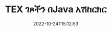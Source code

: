 ---
############################# Static ############################
layout: "auto-gen-merger"
date: 2022-10-24T15:12:53
draft: false
otherformats: pdf xps epub

############################# Head ############################
head_title: "TEX ገጾችን በJava አሽከርክር - በ90፣ 180፣ 270 አንግል አሽከርክር"
head_description: "የሰነዶች ውህደት ኤፒአይን በመጠቀም የTEX ፋይል የተወሰኑ ወይም ሁሉንም የሰነድ ገጾችን በ90፣ 180፣ 270 የማዞሪያ አንግል አሽከርክር።"

############################# Header ############################
title: "TEX ገጾችን በJava አሽከርክር"
description: "TEX ገጾችን ከጥቂት መስመሮች Java ኮድ ጋር አሽከርክር።"
bg_image: "https://cms.admin.containerize.com/templates/aspose/App_Themes/V3/images/bg/header1.png"
bg_overlay: false
button:
    enable: true
    icon: "fas fa-arrow-down"
    label: "ነጻ ሙከራ ያውርዱ"
    link: "https://downloads.groupdocs.com/merger/java"

############################# SubMenu ############################
submenu:
    enable: true

    left:
        img_alt: "GroupDocs.Merger for Java"
        image: "https://cms.admin.containerize.com/templates/groupdocs/images/product-logos/90x90-noborder/groupdocs-merger-java.png"
        product: "GroupDocs.Merger"
        platform: "Java"

    middle:
        button:

            # button loop
            - link: "https://apireference.groupdocs.com/merger/java"
              text: "የኤፒአይ ማጣቀሻ"

            # button loop
            - link: "https://github.com/groupdocs-merger"
              text: "የኮድ ምሳሌዎች"

            # button loop
            - link: "https://products.groupdocs.app/merger/family"
              text: "የቀጥታ ማሳያዎች"

            # button loop
            - link: "https://purchase.groupdocs.com/pricing/merger/java"
              text: "የዋጋ አሰጣጥ"

    right:
        link_download: "https://downloads.groupdocs.com/merger"
        link_learn: "https://docs.groupdocs.com/merger/java"
        link_buy: "https://purchase.groupdocs.com"

############################# About ############################
about:
    enable: true
    title: "ስለ GroupDocs.Merger for Java ኤፒአይ"
    content: |
        [GroupDocs.Merger for Java](/am/merger/java/) ፒዲኤፍ፣ ማይክሮሶፍት ኦፊስ (ቃል፣ ኤክሴል፣ ፓወር ፖይንት) ጨምሮ በተለያዩ የሰነድ ቅርጸቶች መካከል ደህንነቱ በተጠበቀ ሁኔታ ለመዋሃድ እና ለመከፋፈል ቀላል መፍትሄ ይሰጣል። , OneNote)፣ OpenDocument፣ HTML፣ ምስሎች እና ሌሎች በJava መተግበሪያዎች ውስጥ። የኮዱ ጥቂት መስመሮችን በማከል፣ እንደ ማንቀሳቀስ፣ ማስወገድ፣ ማሽከርከር፣ መለዋወጥ፣ ማውጣት ወይም በሰነዶቹ ውስጥ ያሉትን የገጾች አቅጣጫ መቀየር የመሳሰሉ በርካታ የሰነድ ስራዎችን ያከናውኑ። የሰነዶች ውህደት ኤፒአይ እንዲሁ የሰነድ ገጾችን በገጽ ላይ ያለውን የሰነድ አወቃቀሩን፣ ቅርጸቱን እና ይዘቱን ለመተንተን እንደ ምስል ቅድመ እይታን ይደግፋል።
        
        GroupDocs.Merger API የፋይል ገጽ ​​ማሽከርከር ባህሪያትን ለሚፈልጉ የድርጅት መፍትሄዎች ትክክለኛ ምርጫ ነው። እነዚህ ኤፒአይዎች በሁሉም ዋና ስርዓተ ክወናዎች እና መድረኮች J2SE 7.0 (1.7), J2SE 8.0 (1.8), Java 10ን ጨምሮ በደንብ ይደገፋሉ።

############################# Steps ############################
steps:
    enable: true
    title_left: "TEX የፋይል ገጾችን በJava አሽከርክር"
    content_left: |
        [GroupDocs.Merger for Java](/am/merger/java/) ለJava ገንቢዎች አንዳንድ የተወሰኑ ወይም ሁሉንም ገጾች በTEX ፋይል በ90 ማሽከርከር ቀላል ያደርገዋል። ፣ ጥቂት ቀላል ደረጃዎችን በመተግበር 180 ወይም 270 የማዞሪያ አንግል።
        
        * በተፈለገው የማዞሪያ አንግል እና የገጽ ቁጥሮች **የዙር አማራጮችን ያስጀምሩ።
        * አዲስ የ **Merger** ይፍጠሩ እና የምንጭ ሰነድ መንገድን እንደ ግንበኛ መለኪያ ይለፉ።
        * **መዞሪያ ገጾችን ይደውሉ እና **የRotateOptions** ነገርን ይለፉ።
        * ወደ **Save** ይደውሉ እና የውጤቱን ሰነድ ለማስቀመጥ የፋይል ዱካውን ይጥቀሱ።

    title_right: "የስርዓት መስፈርቶች"
    content_right: |
        GroupDocs.Merger for Java ኤፒአይዎች በሁሉም ዋና መድረኮች እና ስርዓተ ክወናዎች ላይ ይደገፋሉ። ከዚህ በታች ያለውን ኮድ ከመተግበሩ በፊት፣ እባክዎ በስርዓትዎ ላይ የሚከተሉት ቅድመ ሁኔታዎች እንዳሉዎት ያረጋግጡ።

        * ስርዓተ ክወናዎች-ማይክሮሶፍት ዊንዶውስ ፣ ሊኑክስ ፣ ማክኦኤስ
        * የልማት አካባቢ፡ NetBeans, IntelliJ IDEA, Eclipse
        * ማዕቀፎች: J2SE 7.0 (1.7), J2SE 8.0 (1.8), Java 10
        * የቅርብ ጊዜውን የGroupDocs.Merger for Java ስሪት ከ[Maven](https://repository.groupdocs.com/webapp/#/artifacts/browse/tree/General/repo/com/groupdocs/groupdocs-merger) ያውርዱ
         
    code: |
     {{% merger/additional-styles %}}
     {{< merger/code-merger title="የJava ምሳሌ ኮድን በመጠቀም የTEX ፋይል ገጾችን እንዴት ማሽከርከር እንደሚቻል">}}

        ```java    
        // GroupDocs.Merger APIን በመጠቀም የTEX ፋይል ገጾችን አሽከርክር
        // የማዞሪያ አንግል እና የሚሽከረከሩ የገጽ ቁጥሮችን ለመለየት የRotateOptions ክፍልን ያስጀምሩ
        RotateOptions rotateOptions = new RotateOptions(RotateMode.Rotate180, new int[] { 2, 3 });

        // የፈጣን ውህደት ከግቤት TEX ሰነድ ጋር
        Merger merger = new Merger("input.tex");

        // ወደ rotatePages ዘዴ ይደውሉ እና የRotateOptions ነገርን ወደ እሱ ያስተላልፉ
        merger.rotatePages(rotateOptions);
    
        // የውጤት ሰነዱን ለማስቀመጥ የመቆያ ዘዴ ይደውሉ እና የተፈለገውን የፋይል መንገድ ይለፉ
        merger.save("output.tex");
        ```
     {{< /merger/code-merger >}}

############################# Demos ############################
demos:
    enable: true
    title: "የቀጥታ ማሳያዎች - TEX የፋይል ገጾችን በመስመር ላይ አሽከርክር"
    content: |
       [GroupDocs.Merger Live Demos](https://products.groupdocs.app/splitter/rotate-pages/tex) ድህረ ገጽን በመጎብኘት የTEX ፋይል ገጾችን አሽከርክር።
       የቀጥታ ማሳያው የሚከተሉት ጥቅሞች አሉት።
        
############################# About Formats ############################
about_formats:
    enable: true

############################# More Formats ############################
more_formats:
    enable: true
    title: "የሌላ ሰነድ ቅርጸቶችን ገጾችን አሽከርክር"
    content: |
        የJava ሰነዶች ውህደት እና ኤፒአይ ለፋይል ቅርጸቶች እና ምስሎች። ከታች እንደተገለጸው አንዳንድ ታዋቂ የፋይል ቅርጸቶችን አሽከርክር።

############################# Back to top ###############################
back_to_top:
    enable: true
---